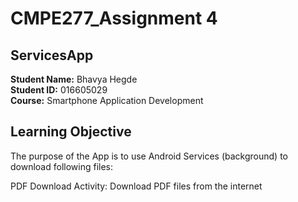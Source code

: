 # CMPE277_Assignment 4
## ServicesApp
**Student Name:** Bhavya Hegde <br>
**Student ID:** 016605029 <br>
**Course:** Smartphone Application Development <br>
## Learning Objective
The purpose of the App is to use Android Services (background) to download following files:

PDF Download Activity: Download PDF files from the internet 

